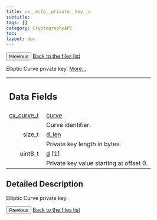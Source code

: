 ```yaml
---
title: cx__ecfp__private__key__s
subtitle:
tags: []
category: CryptographyAPI
toc:
layout: doc
---
```


<button class="uk-button uk-button-default uk-button-small uk-margin-medium-top" onclick="history.back()">Previous</button>
<a class="uk-button uk-button-default uk-button-small uk-margin-medium-top crypto-button" href="../../crypto-api/files">Back to the files list</a>


<p>Elliptic Curve private key.  
 <a href="../cx__ecfp__private__key__s#details">More...</a></p>
<table class="memberdecls">
<tr class="heading"><td colspan="4"><h2 class="groupheader"><a name="pub-attribs"></a>
Data Fields</h2></td></tr>
<tr class="memitem:a474bc8df07e877791f9b39dac8f9a8df"><td class="memItemLeft" align="right" valign="top"><a id="a474bc8df07e877791f9b39dac8f9a8df"></a>
<a class="el" href="../ox__ec_8h#ada004671ae8fe2032d4c144ed6ebb837">cx_curve_t</a>&#160;</td><td colspan="3" class="memItemRight" valign="bottom"><a class="el" href="../cx__ecfp__private__key__s#a474bc8df07e877791f9b39dac8f9a8df">curve</a></td></tr>
<tr class="memdesc:a474bc8df07e877791f9b39dac8f9a8df"><td class="mdescLeft">&#160;</td><td colspan="3" class="mdescRight">Curve identifier. <br /></td></tr>
<tr class="memitem:a8dfb6c9c6fef9e7e170fbc5cfc348e4d"><td class="memItemLeft" align="right" valign="top"><a id="a8dfb6c9c6fef9e7e170fbc5cfc348e4d"></a>
size_t&#160;</td><td colspan="3" class="memItemRight" valign="bottom"><a class="el" href="../cx__ecfp__private__key__s#a8dfb6c9c6fef9e7e170fbc5cfc348e4d">d_len</a></td></tr>
<tr class="memdesc:a8dfb6c9c6fef9e7e170fbc5cfc348e4d"><td class="mdescLeft">&#160;</td><td colspan="3" class="mdescRight">Private key length in bytes. <br /></td></tr>
<tr class="memitem:a78c6879cd8f5752ed4445a59eddbcec8"><td class="memItemLeft" align="right" valign="top"><a id="a78c6879cd8f5752ed4445a59eddbcec8"></a>
uint8_t&#160;</td><td colspan="3" class="memItemRight" valign="bottom"><a class="el" href="../cx__ecfp__private__key__s#a78c6879cd8f5752ed4445a59eddbcec8">d</a> [1]</td></tr>
<tr class="memdesc:a78c6879cd8f5752ed4445a59eddbcec8"><td class="mdescLeft">&#160;</td><td colspan="3" class="mdescRight">Private key value starting at offset 0. <br /></td></tr>
</table>
<a name="details" id="details"></a>

## Detailed Description

<div class="textblock"><p>Elliptic Curve private key. </p>
<button class="uk-button uk-button-default uk-button-small uk-margin-medium-top" onclick="history.back()">Previous</button>
<a class="uk-button uk-button-default uk-button-small uk-margin-medium-top crypto-button" href="../../crypto-api/files">Back to the files list</a>
